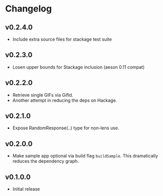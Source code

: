 # Changelog

## v0.2.4.0

- Include extra source files for stackage test suite

## v0.2.3.0

- Losen upper bounds for Stackage inclusion (aeson 0.11 compat)

## v0.2.2.0

- Retrieve single GIFs via GifId.
- Another attempt in reducing the deps on Hackage.

## v0.2.1.0

- Expose RandomResponse(..) type for non-lens use.

## v0.2.0.0

- Make sample app optional via build flag `buildSample`. This dramatically
  reduces the dependency graph.

## v0.1.0.0

- Initial release
